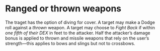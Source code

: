 <!-- TITLE: Ranged or Thrown Weapons -->
<!-- SUBTITLE: Not so close bro -->

# Ranged or thrown weapons
The traget has the option of diving for cover.
A target may make a Dodge roll against a *thrown* weapon.
A target may choose to *Fight Back* if within *one fifth of their DEX* in feet to the attacker.
Half the attacker’s damage bonus is applied to thrown and missile weapons that rely on the user’s strength—this applies to bows and slings but not to crossbows.
